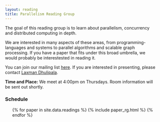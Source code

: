 ```yaml
---
layout: reading
title: Parallelism Reading Group
---
```


The goal of this reading group is to learn about parallelism, concurrency and distributed computing in depth.

We are interested in many aspects of these areas, from programming-languages and systems to parallel algorithms and scalable graph processing. If you have a paper that fits under this broad umbrella, we would probably be interestested in reading it. 

You can join our mailing list [here][ml]. If you are interested in presenting, please contact [Laxman Dhulipala][ldh].

**Time and Place:** We meet at 4:00pm on Thursdays. Room information will be sent out shortly.

[ml]: https://lists.andrew.cmu.edu/mailman/listinfo/parallel-rg
[ldh]: mailto:ldhulipa@cs.cmu.edu

### Schedule

<ul>
{% for paper in site.data.readings %}
  {% include paper_rg.html %}
{% endfor %}
</ul>
